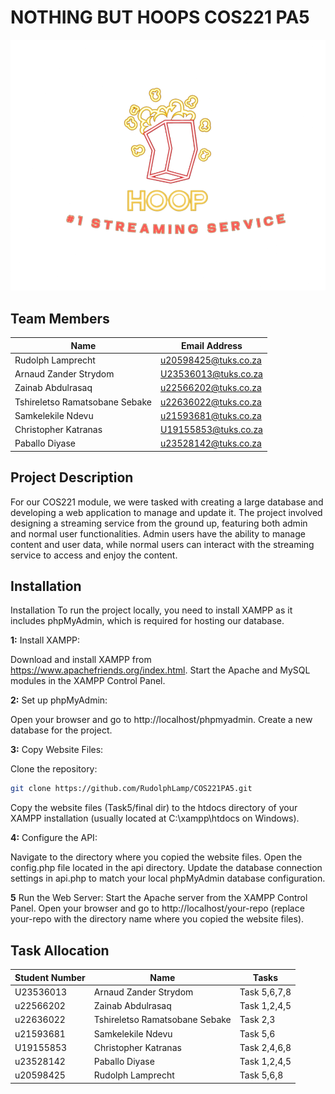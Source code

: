 # NOTHING BUT HOOPS COS221 PA5

![Project Logo](Task5/logo/hoop_logo.png)

## Team Members

| Name                          | Email Address               |
|-------------------------------|-----------------------------|
| Rudolph Lamprecht             | u20598425@tuks.co.za        |
| Arnaud Zander Strydom         | U23536013@tuks.co.za        |
| Zainab Abdulrasaq             | u22566202@tuks.co.za        |
| Tshireletso Ramatsobane Sebake| u22636022@tuks.co.za        |
| Samkelekile Ndevu             | u21593681@tuks.co.za        |
| Christopher Katranas          | U19155853@tuks.co.za        |
| Paballo Diyase                | u23528142@tuks.co.za        |

## Project Description

For our COS221 module, we were tasked with creating a large database and developing a web application to manage and update it. 
The project involved designing a streaming service from the ground up, featuring both admin and normal user functionalities. 
Admin users have the ability to manage content and user data, while normal users can interact with the streaming service to access and enjoy the content.

## Installation

Installation
To run the project locally, you need to install XAMPP as it includes phpMyAdmin, which is required for hosting our database.

**1:** Install XAMPP:

Download and install XAMPP from https://www.apachefriends.org/index.html.
Start the Apache and MySQL modules in the XAMPP Control Panel.

**2:** Set up phpMyAdmin:

Open your browser and go to http://localhost/phpmyadmin.
Create a new database for the project.

**3:** Copy Website Files:

Clone the repository:
```sh
git clone https://github.com/RudolphLamp/COS221PA5.git
```

Copy the website files (Task5/final dir) to the htdocs directory of your XAMPP installation (usually located at C:\xampp\htdocs on Windows).

**4:** Configure the API:

Navigate to the directory where you copied the website files.
Open the config.php file located in the api directory.
Update the database connection settings in api.php to match your local phpMyAdmin database configuration.

**5** Run the Web Server:
Start the Apache server from the XAMPP Control Panel.
Open your browser and go to http://localhost/your-repo (replace your-repo with the directory name where you copied the website files).

## Task Allocation

| Student Number  | Name                           | Tasks           |
|-----------------|--------------------------------|-----------------|
| U23536013       | Arnaud Zander Strydom          | Task 5,6,7,8    |
| u22566202       | Zainab Abdulrasaq              | Task 1,2,4,5    |
| u22636022       | Tshireletso Ramatsobane Sebake | Task 2,3        |
| u21593681       | Samkelekile Ndevu              | Task 5,6        |
| U19155853       | Christopher Katranas           | Task 2,4,6,8    |
| u23528142       | Paballo Diyase                 | Task 1,2,4,5    |
| u20598425       | Rudolph Lamprecht              | Task 5,6,8      |
